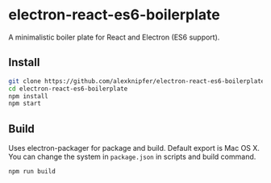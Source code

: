 # electron-react-es6-boilerplate
A minimalistic boiler plate for React and Electron (ES6 support).

## Install
```bash
git clone https://github.com/alexknipfer/electron-react-es6-boilerplate
cd electron-react-es6-boilerplate
npm install
npm start
```

## Build
Uses electron-packager for package and build. Default export is Mac OS X. You can change the system in `package.json` in scripts and build command.
```bash
npm run build
```
